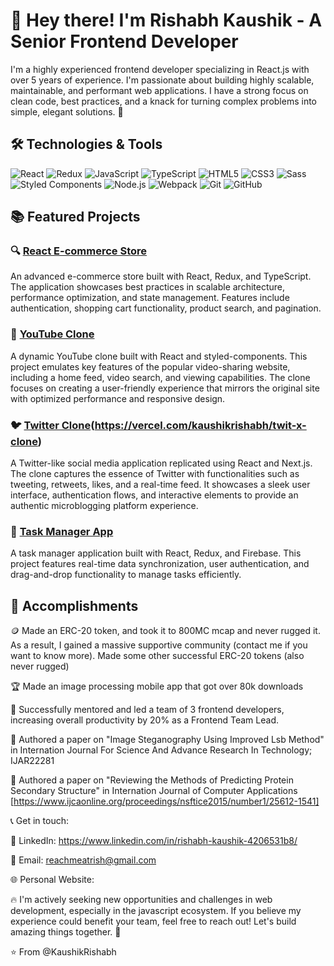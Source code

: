 # 👋 Hey there! I'm Rishabh Kaushik - A Senior Frontend Developer

I'm a highly experienced frontend developer specializing in React.js with over 5 years of experience. I'm passionate about building highly scalable, maintainable, and performant web applications. I have a strong focus on clean code, best practices, and a knack for turning complex problems into simple, elegant solutions. 🚀

## 🛠️ Technologies & Tools

![React](https://img.shields.io/badge/-React-61DAFB?logo=react&logoColor=white&style=for-the-badge)
![Redux](https://img.shields.io/badge/-Redux-764ABC?logo=redux&logoColor=white&style=for-the-badge)
![JavaScript](https://img.shields.io/badge/-JavaScript-F7DF1E?logo=javascript&logoColor=black&style=for-the-badge)
![TypeScript](https://img.shields.io/badge/-TypeScript-3178C6?logo=typescript&logoColor=white&style=for-the-badge)
![HTML5](https://img.shields.io/badge/-HTML5-E34F26?logo=html5&logoColor=white&style=for-the-badge)
![CSS3](https://img.shields.io/badge/-CSS3-1572B6?logo=css3&logoColor=white&style=for-the-badge)
![Sass](https://img.shields.io/badge/-Sass-CC6699?logo=sass&logoColor=white&style=for-the-badge)
![Styled Components](https://img.shields.io/badge/-Styled_Components-DB7093?logo=styled-components&logoColor=white&style=for-the-badge)
![Node.js](https://img.shields.io/badge/-Node.js-339933?logo=node.js&logoColor=white&style=for-the-badge)
![Webpack](https://img.shields.io/badge/-Webpack-8DD6F9?logo=webpack&logoColor=white&style=for-the-badge)
![Git](https://img.shields.io/badge/-Git-F05032?logo=git&logoColor=white&style=for-the-badge)
![GitHub](https://img.shields.io/badge/-GitHub-181717?logo=github&logoColor=white&style=for-the-badge)

## 📚 Featured Projects

### 🔍 [React E-commerce Store]([https://github.com/KaushikRishabh/shoply](https://shoply-lime.vercel.app/))
An advanced e-commerce store built with React, Redux, and TypeScript. The application showcases best practices in scalable architecture, performance optimization, and state management. Features include authentication, shopping cart functionality, product search, and pagination.

### 🎥 [YouTube Clone]([https://github.com/KaushikRishabh/youtube-clone-react](https://youtube-clone-react-sandy.vercel.app/))
A dynamic YouTube clone built with React and styled-components. This project emulates key features of the popular video-sharing website, including a home feed, video search, and viewing capabilities. The clone focuses on creating a user-friendly experience that mirrors the original site with optimized performance and responsive design.

### 🐦 [Twitter Clone](https://github.com/KaushikRishabh/twit-x-clone)(https://vercel.com/kaushikrishabh/twit-x-clone)
A Twitter-like social media application replicated using React and Next.js. The clone captures the essence of Twitter with functionalities such as tweeting, retweets, likes, and a real-time feed. It showcases a sleek user interface, authentication flows, and interactive elements to provide an authentic microblogging platform experience.


### 🎯 [Task Manager App](https://github.com/yourusername/task-manager-app)
A task manager application built with React, Redux, and Firebase. This project features real-time data synchronization, user authentication, and drag-and-drop functionality to manage tasks efficiently.

## 🌟 Accomplishments
🪙 Made an ERC-20 token, and took it to 800MC mcap and never rugged it. As a result, I gained a massive supportive community (contact me if you want to know more). Made some other successful ERC-20 tokens (also never rugged)

🏆 Made an image processing mobile app that got over 80k downloads

💼 Successfully mentored and led a team of 3 frontend developers, increasing overall productivity by 20% as a Frontend Team Lead.

📖 Authored a paper on "Image Steganography Using Improved Lsb Method" in Internation Journal For Science And Advance Research In Technology; IJAR22281

📖 Authored a paper on "Reviewing the Methods of Predicting Protein Secondary Structure" in Internation Journal of Computer Applications [https://www.ijcaonline.org/proceedings/nsftice2015/number1/25612-1541]

📞 Get in touch:

💼 LinkedIn: https://www.linkedin.com/in/rishabh-kaushik-4206531b8/

📧 Email: reachmeatrish@gmail.com

🌐 Personal Website: 

🔥 I'm actively seeking new opportunities and challenges in web development, especially in the javascript ecosystem. If you believe my experience could benefit your team, feel free to reach out! Let's build amazing things together. 🚀


⭐️ From @KaushikRishabh
